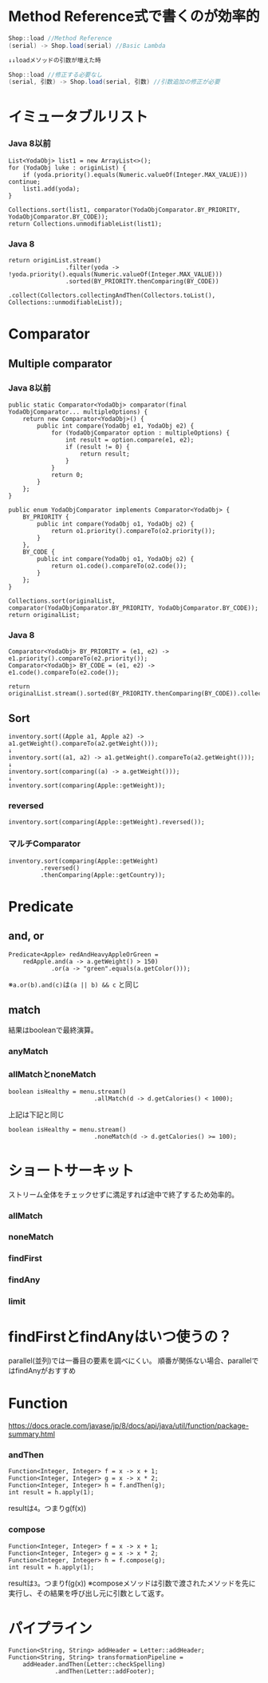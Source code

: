 
# Method Reference式で書くのが効率的
```java
Shop::load //Method Reference
(serial) -> Shop.load(serial) //Basic Lambda

↓↓loadメソッドの引数が増えた時

Shop::load //修正する必要なし
(serial, 引数) -> Shop.load(serial, 引数) //引数追加の修正が必要
```

# イミュータブルリスト
### Java 8以前
```
List<YodaObj> list1 = new ArrayList<>();
for (YodaObj luke : originList) {
    if (yoda.priority().equals(Numeric.valueOf(Integer.MAX_VALUE))) continue;
    list1.add(yoda);
}

Collections.sort(list1, comparator(YodaObjComparator.BY_PRIORITY, YodaObjComparator.BY_CODE));
return Collections.unmodifiableList(list1);

```

### Java 8

```Text
return originList.stream()
                .filter(yoda -> !yoda.priority().equals(Numeric.valueOf(Integer.MAX_VALUE)))
                .sorted(BY_PRIORITY.thenComparing(BY_CODE))
                .collect(Collectors.collectingAndThen(Collectors.toList(), Collections::unmodifiableList));
```


# Comparator
## Multiple comparator
### Java 8以前
```
public static Comparator<YodaObj> comparator(final YodaObjComparator... multipleOptions) {
    return new Comparator<YodaObj>() {
        public int compare(YodaObj e1, YodaObj e2) {
            for (YodaObjComparator option : multipleOptions) {
                int result = option.compare(e1, e2);
                if (result != 0) {
                    return result;
                }
            }
            return 0;
        }
    };
}
    
public enum YodaObjComparator implements Comparator<YodaObj> {
    BY_PRIORITY {
        public int compare(YodaObj o1, YodaObj o2) {
            return o1.priority().compareTo(o2.priority());
        }
    },
    BY_CODE {
        public int compare(YodaObj o1, YodaObj o2) {
            return o1.code().compareTo(o2.code());
        }
    };
}

Collections.sort(originalList, comparator(YodaObjComparator.BY_PRIORITY, YodaObjComparator.BY_CODE));
return originalList;

```

### Java 8
```Text
Comparator<YodaObj> BY_PRIORITY = (e1, e2) -> e1.priority().compareTo(e2.priority());
Comparator<YodaObj> BY_CODE = (e1, e2) -> e1.code().compareTo(e2.code());

return originalList.stream().sorted(BY_PRIORITY.thenComparing(BY_CODE)).collect(Collectors.toList());

```

## Sort
```Text
inventory.sort((Apple a1, Apple a2) -> a1.getWeight().compareTo(a2.getWeight()));
↓
inventory.sort((a1, a2) -> a1.getWeight().compareTo(a2.getWeight()));
↓
inventory.sort(comparing((a) -> a.getWeight()));
↓
inventory.sort(comparing(Apple::getWeight));

```

### reversed
```Text
inventory.sort(comparing(Apple::getWeight).reversed());
```

### マルチComparator
```Text
inventory.sort(comparing(Apple::getWeight)
         .reversed()
         .thenComparing(Apple::getCountry));
```

# Predicate
## and, or
```Text
Predicate<Apple> redAndHeavyAppleOrGreen =
    redApple.and(a -> a.getWeight() > 150)
            .or(a -> "green".equals(a.getColor()));
```
※`a.or(b).and(c)`は`(a || b) && c` と同じ

## match
結果はbooleanで最終演算。
### anyMatch
### allMatchとnoneMatch
```Text
boolean isHealthy = menu.stream()
                        .allMatch(d -> d.getCalories() < 1000);
```

上記は下記と同じ


```Text
boolean isHealthy = menu.stream()
                        .noneMatch(d -> d.getCalories() >= 100);
```


# ショートサーキット
ストリーム全体をチェックせずに満足すれば途中で終了するため効率的。
### allMatch
### noneMatch
### findFirst
### findAny
### limit

# findFirstとfindAnyはいつ使うの？
parallel(並列)では一番目の要素を調べにくい。
順番が関係ない場合、parallelではfindAnyがおすすめ

# Function
https://docs.oracle.com/javase/jp/8/docs/api/java/util/function/package-summary.html
### andThen
```Text
Function<Integer, Integer> f = x -> x + 1;
Function<Integer, Integer> g = x -> x * 2;
Function<Integer, Integer> h = f.andThen(g);
int result = h.apply(1);
```
resultは`4`。つまりg(f(x))

### compose
```Text
Function<Integer, Integer> f = x -> x + 1;
Function<Integer, Integer> g = x -> x * 2;
Function<Integer, Integer> h = f.compose(g);
int result = h.apply(1);
```
resultは`3`。つまりf(g(x))
※composeメソッドは引数で渡されたメソッドを先に実行し、その結果を呼び出し元に引数として返す。

# パイプライン
```Text
Function<String, String> addHeader = Letter::addHeader;
Function<String, String> transformationPipeline = 
    addHeader.andThen(Letter::checkSpelling)
             .andThen(Letter::addFooter);
```

